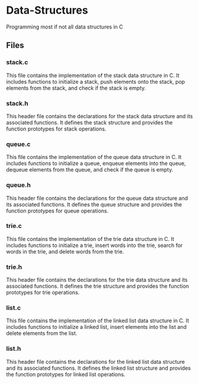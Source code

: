 # Data-Structures
Programming most if not all data structures in C

## Files

### stack.c
This file contains the implementation of the stack data structure in C. It includes functions to initialize a stack, push elements onto the stack, pop elements from the stack, and check if the stack is empty.

### stack.h
This header file contains the declarations for the stack data structure and its associated functions. It defines the stack structure and provides the function prototypes for stack operations.

### queue.c
This file contains the implementation of the queue data structure in C. It includes functions to initialize a queue, enqueue elements into the queue, dequeue elements from the queue, and check if the queue is empty.

### queue.h
This header file contains the declarations for the queue data structure and its associated functions. It defines the queue structure and provides the function prototypes for queue operations.

### trie.c
This file contains the implementation of the trie data structure in C. It includes functions to initialize a trie, insert words into the trie, search for words in the trie, and delete words from the trie.

### trie.h
This header file contains the declarations for the trie data structure and its associated functions. It defines the trie structure and provides the function prototypes for trie operations.

### list.c
This file contains the implementation of the linked list data structure in C. It includes functions to initialize a linked list, insert elements into the list and delete elements from the list.

### list.h
This header file contains the declarations for the linked list data structure and its associated functions. It defines the linked list structure and provides the function prototypes for linked list operations.